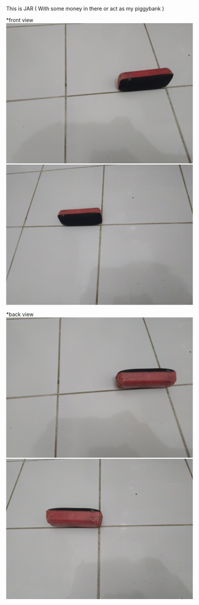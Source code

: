 This is JAR ( With some money in there or act as my piggybank )

*front view
![eraser1](https://github.com/cg2021e/assignment-1-azhary86/blob/main/images/eraser1_fix.jpg)
![eraser2](https://github.com/cg2021e/assignment-1-azhary86/blob/main/images/eraser2_fix.jpg)

*back view
![eraser3](https://github.com/cg2021e/assignment-1-azhary86/blob/main/images/eraser3_fix.jpg)
![eraser4](https://github.com/cg2021e/assignment-1-azhary86/blob/main/images/eraser4_fix.jpg)

